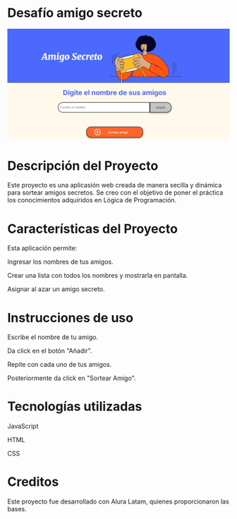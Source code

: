 # Desafío amigo secreto
![image](./assets/Portada.jpg)

# Descripción del Proyecto 
Este proyecto es una aplicasión web creada de manera secilla y dinámica para sortear amigos secretos.
Se creo con el objetivo de poner el práctica los conocimientos adquiridos en Lógica de Programación.

# Características del Proyecto
Esta aplicación permite: 

Ingresar los nombres de tus amigos. 

Crear una lista con todos los nombres y mostrarla en pantalla.

Asignar al azar un amigo secreto.

# Instrucciones de uso
Escribe el nombre de tu amigo.

Da click en el botón "Añadir".

Repite con cada uno de tus amigos.

Posteriormente da click en "Sortear Amigo".

# Tecnologías utilizadas
JavaScript

HTML

CSS

# Creditos
Este proyecto fue desarrollado con Alura Latam, quienes proporcionaron las bases.

